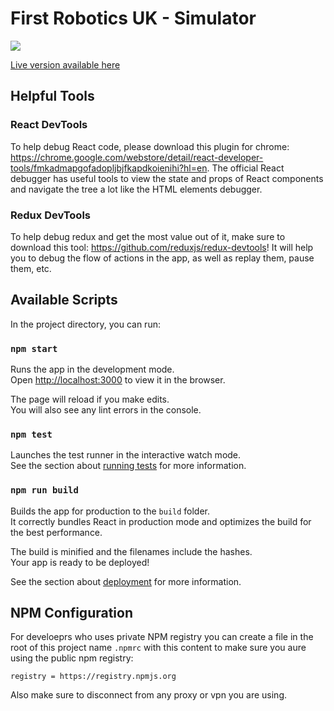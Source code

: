# First Robotics UK - Simulator
<a href="https://github.com/google/blockly"><img src="https://tinyurl.com/built-on-blockly" /> </a>

[Live version available here](https://sim.morethanrobots.uk)

## Helpful Tools
### React DevTools
To help debug React code, please download this plugin for chrome: https://chrome.google.com/webstore/detail/react-developer-tools/fmkadmapgofadopljbjfkapdkoienihi?hl=en. The official React debugger has useful tools to view the state and props of React components and navigate the tree a lot like the HTML elements debugger.

### Redux DevTools
To help debug redux and get the most value out of it, make sure to download this tool: https://github.com/reduxjs/redux-devtools! It will help you to debug the flow of actions in the app, as well as replay them, pause them, etc.

## Available Scripts

In the project directory, you can run:

### `npm start`

Runs the app in the development mode.<br />
Open [http://localhost:3000](http://localhost:3000) to view it in the browser.

The page will reload if you make edits.<br />
You will also see any lint errors in the console.

### `npm test`

Launches the test runner in the interactive watch mode.<br />
See the section about [running tests](https://facebook.github.io/create-react-app/docs/running-tests) for more information.

### `npm run build`

Builds the app for production to the `build` folder.<br />
It correctly bundles React in production mode and optimizes the build for the best performance.

The build is minified and the filenames include the hashes.<br />
Your app is ready to be deployed!

See the section about [deployment](https://facebook.github.io/create-react-app/docs/deployment) for more information.

## NPM Configuration

For develoeprs who uses private NPM registry you can create a file in the root of this project name `.npmrc` with this content to make sure you aure using the public npm registry:

```
registry = https://registry.npmjs.org
```

Also make sure to disconnect from any proxy or vpn you are using.
